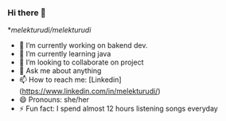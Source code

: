 ### Hi there 👋

**melekturudi/melekturudi*

- 🔭 I’m currently working on bakend dev.
- 🌱 I’m currently learning java
- 👯 I’m looking to collaborate on project
- 💬 Ask me about anything
- 📫 How to reach me: [Linkedin] (https://www.linkedin.com/in/melekturudi/)
- 😄 Pronouns: she/her
- ⚡ Fun fact: I spend almost 12 hours listening songs everyday
